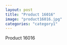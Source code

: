 ```yaml
---
layout: post
title: "Product 16016"
image: "product16016.jpg"
categories: "category1"
---
```

Product 16016
